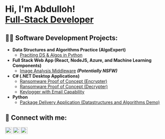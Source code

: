 <h1>Hi, I'm Abdulloh! <br/><a href="https://github.com/joshmadakor1">Full-Stack Developer</a>

<h2>👨‍💻 Software Development Projects:</h2>

- <b>Data Structures and Algorithms Practice (AlgoExpert)</b>
  - [Praciting DS & Algos in Python](https://github.com/abdujabbarof)
- <b>Full Stack Web App (React, NodeJS, Azure, and Machine Learning Components)</b>
  - [Image Analysis Middleware](https://github.com/abdujabbarof) <b><i>(Potentially NSFW)</b></i>
- <b>C# (.NET Desktop Applications)</b>
  - [Ransomware Proof of Concept (Encrypter)](https://github.com/abdujabbarof)
  - [Ransomware Proof of Concept (Decrypter)](https://github.com/abdujabbarof)
  - [Keylogger with Email Capability](https://github.com/abdujabbarof)
- <b>Python</b>
  - [Package Delivery Application (Datastructures and Algorithms Demo)](https://github.com/)

<h2> 🤳 Connect with me:</h2>

[<img align="left" alt="JoshMadakor | YouTube" width="22px" src="https://cdn.jsdelivr.net/npm/simple-icons@v3/icons/youtube.svg" />][youtube]
[<img align="left" alt="JoshMadakor | LinkedIn" width="22px" src="https://cdn.jsdelivr.net/npm/simple-icons@v3/icons/linkedin.svg" />][linkedin]
[<img align="left" alt="JoshMadakor | Instagram" width="22px" src="https://cdn.jsdelivr.net/npm/simple-icons@v3/icons/instagram.svg" />][instagram]

[youtube]: https://www.youtube.com/c/abdujabbarof
[instagram]: https://www.instagram.com/_abdujabbarof_
[linkedin]: https://linkedin.com/in/abdujabbarof

<!--
**joshmadakor1/joshmadakor1** is a ✨ _special_ ✨ repository because its `README.md` (this file) appears on your GitHub profile.

Here are some ideas to get you started:

- 🔭 I’m currently working on ...
- 🌱 I’m currently learning ...
- 👯 I’m looking to collaborate on ...
- 🤔 I’m looking for help with ...
- 💬 Ask me about ...
- 📫 How to reach me: ...
- 😄 Pronouns: ...
- ⚡ Fun fact: ...
-->

